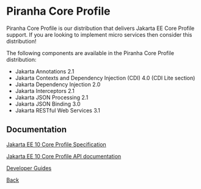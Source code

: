 # Piranha Core Profile

Piranha Core Profile is our distribution that delivers Jakarta EE Core Profile
support. If you are looking to implement micro services then consider this 
distribution!

The following components are available in the Piranha Core Profile distribution:

* Jakarta Annotations 2.1
* Jakarta Contexts and Dependency Injection (CDI) 4.0 (CDI Lite section)
* Jakarta Dependency Injection 2.0
* Jakarta Interceptors 2.1
* Jakarta JSON Processing 2.1
* Jakarta JSON Binding 3.0
* Jakarta RESTful Web Services 3.1

## Documentation

[Jakarta EE 10 Core Profile Specification](https://jakarta.ee/specifications/coreprofile/10/jakarta-coreprofile-spec-10.0.pdf)
 
[Jakarta EE 10 Core Profile API documentation](https://jakarta.ee/specifications/coreprofile/10/apidocs/)

[Developer Guides](guides/)


[Back](../)
